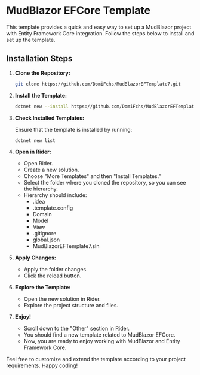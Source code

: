 # MudBlazor EFCore Template

This template provides a quick and easy way to set up a MudBlazor project with Entity Framework Core integration. Follow the steps below to install and set up the template.

## Installation Steps

1. **Clone the Repository:**

    ```bash
    git clone https://github.com/DomiFchs/MudBlazorEFTemplate7.git
    ```

2. **Install the Template:**

    ```bash
    dotnet new --install https://github.com/DomiFchs/MudBlazorEFTemplate7.git
    ```

3. **Check Installed Templates:**

    Ensure that the template is installed by running:

    ```bash
    dotnet new list
    ```

4. **Open in Rider:**

    - Open Rider.
    - Create a new solution.
    - Choose "More Templates" and then "Install Templates."
    - Select the folder where you cloned the repository, so you can see the hierarchy.
    - Hierarchy should include:
        - .idea
        - .template.config
        - Domain
        - Model
        - View
        - .gitignore
        - global.json
        - MudBlazorEFTemplate7.sln

5. **Apply Changes:**

    - Apply the folder changes.
    - Click the reload button.

6. **Explore the Template:**

    - Open the new solution in Rider.
    - Explore the project structure and files.
    
7. **Enjoy!**

    - Scroll down to the "Other" section in Rider.
    - You should find a new template related to MudBlazor EFCore.
    - Now, you are ready to enjoy working with MudBlazor and Entity Framework Core.

Feel free to customize and extend the template according to your project requirements. Happy coding!
